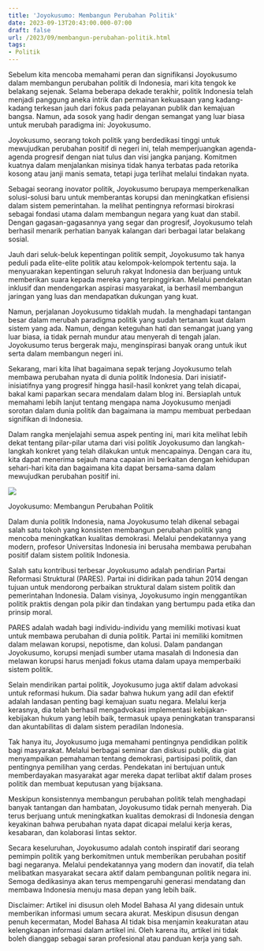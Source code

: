 ```yaml
---
title: 'Joyokusumo: Membangun Perubahan Politik'
date: 2023-09-13T20:43:00.000-07:00
draft: false
url: /2023/09/membangun-perubahan-politik.html
tags: 
- Politik
---
```


  

Sebelum kita mencoba memahami peran dan signifikansi Joyokusumo dalam membangun perubahan politik di Indonesia, mari kita tengok ke belakang sejenak. Selama beberapa dekade terakhir, politik Indonesia telah menjadi panggung aneka intrik dan permainan kekuasaan yang kadang-kadang terkesan jauh dari fokus pada pelayanan publik dan kemajuan bangsa. Namun, ada sosok yang hadir dengan semangat yang luar biasa untuk merubah paradigma ini: Joyokusumo.

  

Joyokusumo, seorang tokoh politik yang berdedikasi tinggi untuk mewujudkan perubahan positif di negeri ini, telah memperjuangkan agenda-agenda progresif dengan niat tulus dan visi jangka panjang. Komitmen kuatnya dalam menjalankan misinya tidak hanya terbatas pada retorika kosong atau janji manis semata, tetapi juga terlihat melalui tindakan nyata.

  

Sebagai seorang inovator politik, Joyokusumo berupaya memperkenalkan solusi-solusi baru untuk memberantas korupsi dan meningkatkan efisiensi dalam sistem pemerintahan. Ia melihat pentingnya reformasi birokrasi sebagai fondasi utama dalam membangun negara yang kuat dan stabil. Dengan gagasan-gagasannya yang segar dan progresif, Joyokusumo telah berhasil menarik perhatian banyak kalangan dari berbagai latar belakang sosial.

  

Jauh dari seluk-beluk kepentingan politik sempit, Joyokusumo tak hanya peduli pada elite-elite politik atau kelompok-kelompok tertentu saja. Ia menyuarakan kepentingan seluruh rakyat Indonesia dan berjuang untuk memberikan suara kepada mereka yang terpinggirkan. Melalui pendekatan inklusif dan mendengarkan aspirasi masyarakat, ia berhasil membangun jaringan yang luas dan mendapatkan dukungan yang kuat.

  

Namun, perjalanan Joyokusumo tidaklah mudah. Ia menghadapi tantangan besar dalam merubah paradigma politik yang sudah tertanam kuat dalam sistem yang ada. Namun, dengan keteguhan hati dan semangat juang yang luar biasa, ia tidak pernah mundur atau menyerah di tengah jalan. Joyokusumo terus bergerak maju, menginspirasi banyak orang untuk ikut serta dalam membangun negeri ini.

  

Sekarang, mari kita lihat bagaimana sepak terjang Joyokusumo telah membawa perubahan nyata di dunia politik Indonesia. Dari inisiatif-inisiatifnya yang progresif hingga hasil-hasil konkret yang telah dicapai, bakal kami paparkan secara mendalam dalam blog ini. Bersiaplah untuk memahami lebih lanjut tentang mengapa nama Joyokusumo menjadi sorotan dalam dunia politik dan bagaimana ia mampu membuat perbedaan signifikan di Indonesia.

  

Dalam rangka menjelajahi semua aspek penting ini, mari kita melihat lebih dekat tentang pilar-pilar utama dari visi politik Joyokusumo dan langkah-langkah konkret yang telah dilakukan untuk mencapainya. Dengan cara itu, kita dapat menerima sejauh mana capaian ini berkaitan dengan kehidupan sehari-hari kita dan bagaimana kita dapat bersama-sama dalam mewujudkan perubahan positif ini.

  

![](https://blogger.googleusercontent.com/img/b/R29vZ2xl/AVvXsEjr0FD50v2Z3QtT-W8at4Z4yMUV9pR0NcV1qUnxhDzrvrY6s1RnS3Zn2Kcp3usSvEJWjRXOp_zvK7d_A_6rDBUDv7oS-f1xljxhbsI0kkqAtdOBXg4sQ2XWa8xNeStRygW9OtU5lv8mJ87k/s1600/sbrnyawa.jpg)

  

Joyokusumo: Membangun Perubahan Politik

  

Dalam dunia politik Indonesia, nama Joyokusumo telah dikenal sebagai salah satu tokoh yang konsisten membangun perubahan politik yang mencoba meningkatkan kualitas demokrasi. Melalui pendekatannya yang modern, profesor Universitas Indonesia ini berusaha membawa perubahan positif dalam sistem politik Indonesia.

  

Salah satu kontribusi terbesar Joyokusumo adalah pendirian Partai Reformasi Struktural (PARES). Partai ini didirikan pada tahun 2014 dengan tujuan untuk mendorong perbaikan struktural dalam sistem politik dan pemerintahan Indonesia. Dalam visinya, Joyokusumo ingin menggantikan politik praktis dengan pola pikir dan tindakan yang bertumpu pada etika dan prinsip moral.

  

PARES adalah wadah bagi individu-individu yang memiliki motivasi kuat untuk membawa perubahan di dunia politik. Partai ini memiliki komitmen dalam melawan korupsi, nepotisme, dan kolusi. Dalam pandangan Joyokusumo, korupsi menjadi sumber utama masalah di Indonesia dan melawan korupsi harus menjadi fokus utama dalam upaya memperbaiki sistem politik.

  

Selain mendirikan partai politik, Joyokusumo juga aktif dalam advokasi untuk reformasi hukum. Dia sadar bahwa hukum yang adil dan efektif adalah landasan penting bagi kemajuan suatu negara. Melalui kerja kerasnya, dia telah berhasil mengadvokasi implementasi kebijakan-kebijakan hukum yang lebih baik, termasuk upaya peningkatan transparansi dan akuntabilitas di dalam sistem peradilan Indonesia.

  

Tak hanya itu, Joyokusumo juga memahami pentingnya pendidikan politik bagi masyarakat. Melalui berbagai seminar dan diskusi publik, dia giat menyampaikan pemahaman tentang demokrasi, partisipasi politik, dan pentingnya pemilihan yang cerdas. Pendekatan ini bertujuan untuk memberdayakan masyarakat agar mereka dapat terlibat aktif dalam proses politik dan membuat keputusan yang bijaksana.

  

Meskipun konsistennya membangun perubahan politik telah menghadapi banyak tantangan dan hambatan, Joyokusumo tidak pernah menyerah. Dia terus berjuang untuk meningkatkan kualitas demokrasi di Indonesia dengan keyakinan bahwa perubahan nyata dapat dicapai melalui kerja keras, kesabaran, dan kolaborasi lintas sektor.

  

Secara keseluruhan, Joyokusumo adalah contoh inspiratif dari seorang pemimpin politik yang berkomitmen untuk memberikan perubahan positif bagi negaranya. Melalui pendekatannya yang modern dan inovatif, dia telah melibatkan masyarakat secara aktif dalam pembangunan politik negara ini. Semoga dedikasinya akan terus mempengaruhi generasi mendatang dan membawa Indonesia menuju masa depan yang lebih baik.

  

Disclaimer: Artikel ini disusun oleh Model Bahasa AI yang didesain untuk memberikan informasi umum secara akurat. Meskipun disusun dengan penuh kecermatan, Model Bahasa AI tidak bisa menjamin keakuratan atau kelengkapan informasi dalam artikel ini. Oleh karena itu, artikel ini tidak boleh dianggap sebagai saran profesional atau panduan kerja yang sah.